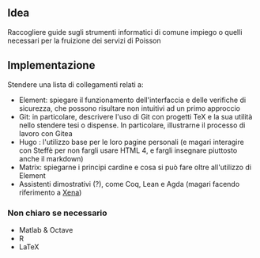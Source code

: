 ## Idea

Raccogliere guide sugli strumenti informatici di comune impiego o quelli
necessari per la fruizione dei servizi di Poisson

## Implementazione

Stendere una lista di collegamenti relati a:

- Element: spiegare il funzionamento dell'interfaccia e delle verifiche di
   sicurezza, che possono risultare non intuitivi ad un primo approccio
- Git: in particolare, descrivere l'uso di Git con progetti TeX e la sua
   utilità nello stendere tesi o dispense. In particolare, illustrarne il
   processo di lavoro con Gitea
- Hugo : l'utilizzo base per le loro pagine personali (e magari interagire con
   Steffè per non fargli usare HTML 4, e fargli insegnare piuttosto anche il
   markdown)
- Matrix: spiegarne i principi cardine e cosa si può fare oltre all'utilizzo di
   Element
- Assistenti dimostrativi (?), come Coq, Lean e Agda (magari facendo riferimento
   a [Xena](https://github.com/kbuzzard/xena))

### Non chiaro se necessario

- Matlab & Octave
- R
- LaTeX
